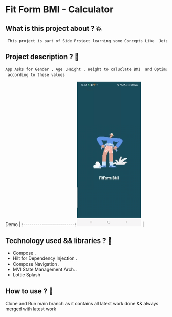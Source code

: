 # Fit Form BMI - Calculator

## What is this project about ? :boom:
```diff
 This project is part of Side Project learning some Concepts Like  Jetpack Compose , Compose Navigation 
```


## Project description ?  :dizzy:
```diff
App Asks for Gender , Age ,Height , Weight to caluclate BMI  and Optimum Weight
 according to these values 
```

Demo               |
:-------------------------:
<img src="https://github.com/Aslmmon/BMI-calculator/blob/main/appStore_listing/demo/demo.gif"  width="200" height="450" />  |     

<!--- 

<p>
<img src="https://github.com/Aslmmon/android_task/blob/main/app/src/main/res/drawable/arabic_demo.gif"  width="200" height="450" />
  
   <em> ** onBoarding Feature ** </em>
   
   <em> ** Splash Animated Feature ** </em>
   
</p>   
 --->
## Technology used  && libraries ? :dizzy:
- Compose .
- Hilt for Dependency Injection .
- Compose Navigation  .
- MVI State Management Arch.  .
- Lottie Splash


## How to use ? :thinking:
Clone and Run main branch  as it contains all latest work done && always merged with latest work 





